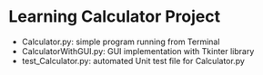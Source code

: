 # Learning Calculator Project
  - Calculator.py: simple program running from Terminal
  - CalculatorWithGUI.py: GUI implementation with Tkinter library
  - test_Calculator.py: automated Unit test file for Calculator.py